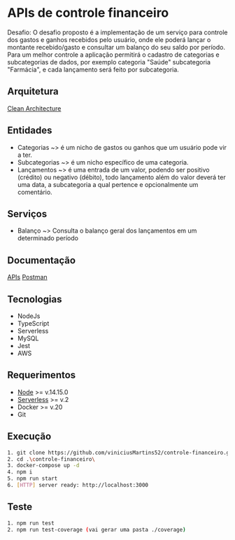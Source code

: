 # APIs de controle financeiro

Desafio: O desafio proposto é a implementação de um serviço para controle dos gastos e ganhos recebidos pelo usuário, onde ele poderá lançar o montante recebido/gasto e consultar um balanço do seu saldo por período. Para um melhor controle a aplicação permitirá o cadastro de categorias e subcategorias de dados, por exemplo categoria "Saúde" subcategoria "Farmácia", e cada lançamento será feito por subcategoria.

## Arquitetura

[Clean Architecture](https://blog.cleancoder.com/uncle-bob/2012/08/13/the-clean-architecture.html)

## Entidades

- Categorias ~> é um nicho de gastos ou ganhos que um usuário pode vir a ter.
- Subcategorias ~> é um nicho específico de uma categoria.
- Lançamentos ~> é uma entrada de um valor, podendo ser positivo (crédito) ou negativo (débito), todo lançamento além do valor deverá ter uma data, a subcategoria a qual pertence e opcionalmente um comentário.

## Serviços

- Balanço ~> Consulta o balanço geral dos lançamentos em um determinado período

## Documentação

[APIs](./contratosApis.md)
[Postman](./postman/)

## Tecnologias

- NodeJs
- TypeScript
- Serverless
- MySQL
- Jest
- AWS

## Requerimentos

- [Node](https://nodejs.org/en/) >= v.14.15.0
- [Serverless](https://www.serverless.com/framework/docs/providers/aws/guide/installation/) >= v.2
- Docker >= v.20
- Git

## Execução

```bash
1. git clone https://github.com/viniciusMartins52/controle-financeiro.git
2. cd .\controle-financeiro\
3. docker-compose up -d
4. npm i
5. npm run start
6. [HTTP] server ready: http://localhost:3000
```

## Teste

```bash
1. npm run test
2. npm run test-coverage (vai gerar uma pasta ./coverage)
```
